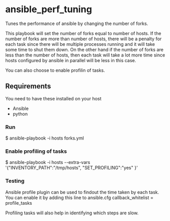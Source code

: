 # ansible_perf_tuning
Tunes the performance of ansible by changing the number of forks. 

This playbook will set the number of forks equal to number of hosts. 
If the number of forks are more than number of hosts, there will be a penalty for each task since there will be multiple processes running
and it will take some time to shut them down. On the other hand if the number of forks are less than the number of hosts, then each task will 
take a lot more time since hosts configured by ansible in parallel will be less in this case.

You can also choose to enable profilin of tasks.

## Requirements
You need to have these installed on your host
   - Ansible
   - python

### Run
$ ansible-playbook -i hosts forks.yml

### Enable profiling of tasks
$ ansible-playbook -i hosts --extra-vars '{"INVENTORY_PATH":"/tmp/hosts", "SET_PROFILING":"yes" }'

### Testing
Ansible profile plugin can be used to findout the time taken by each task. You can enable it by adding this line to ansible.cfg
callback_whitelist = profile_tasks

Profiling tasks will also help in identifying which steps are slow.
